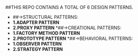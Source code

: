 ##THIS REPO CONTAINS A TOTAL OF 6 DESIGN PATTERNS.

* ##->STRUCTURAL PATTERNS:
*  **1.ADAPTER PATTERN**
*  **2.PROXY PATTERN**
*##->CREATIONAL PATTERNS:
*  **1.FACTORY METHOD PATTERN**
*  **2.PROTOTYPE PATTERN**
*##->BEHAVIORAL PATTERNS:
*  **1.OBSERVER PATTERN**
*  **2.STRATEGY PATTERN**

